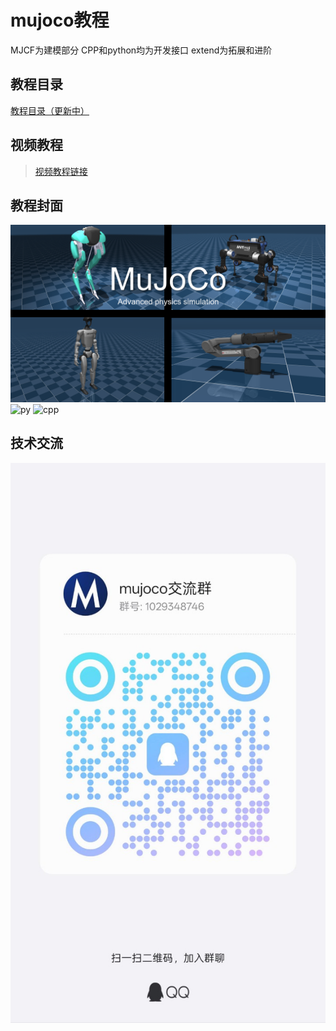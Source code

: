 # mujoco教程
MJCF为建模部分
CPP和python均为开发接口
extend为拓展和进阶
## 教程目录
[教程目录（更新中）](directory.md)
## 视频教程
>[视频教程链接](https://www.bilibili.com/video/BV1wMdHYVEnx/?spm_id_from=333.1387.collection.video_card.click&vd_source=71e0e4952bb37bdc39eaabd9c08be754)
## 教程封面
![MJCF](MJCF/asset/封面.png)
![py](https://github.com/user-attachments/assets/d94a1d3a-66bd-415b-bd12-63d20459ba44)
![cpp](https://github.com/user-attachments/assets/e58ccebe-a4e1-473b-96a1-e7ff50acf3db)
## 技术交流
![](MJCF/asset/mujoco交流群.jpg)

